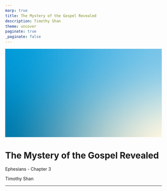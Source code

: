 ```yaml
---
marp: true
title: The Mystery of the Gospel Revealed 
description: Timothy Shan
theme: uncover
paginate: true
_paginate: false
---
```


![bg](./assets/gradient.jpg)

# <!--fit--> The Mystery of the Gospel Revealed  

Ephesians - Chapter 3

Timothy Shan

---


 
